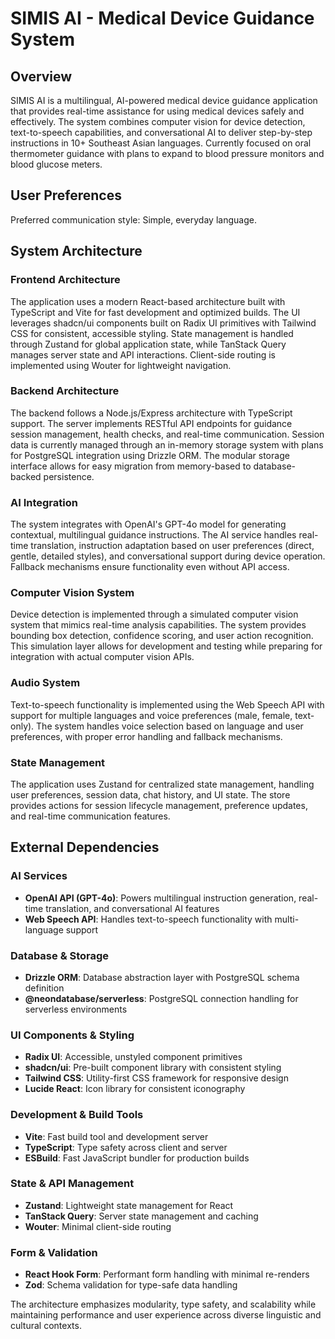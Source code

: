 # SIMIS AI - Medical Device Guidance System

## Overview

SIMIS AI is a multilingual, AI-powered medical device guidance application that provides real-time assistance for using medical devices safely and effectively. The system combines computer vision for device detection, text-to-speech capabilities, and conversational AI to deliver step-by-step instructions in 10+ Southeast Asian languages. Currently focused on oral thermometer guidance with plans to expand to blood pressure monitors and blood glucose meters.

## User Preferences

Preferred communication style: Simple, everyday language.

## System Architecture

### Frontend Architecture
The application uses a modern React-based architecture built with TypeScript and Vite for fast development and optimized builds. The UI leverages shadcn/ui components built on Radix UI primitives with Tailwind CSS for consistent, accessible styling. State management is handled through Zustand for global application state, while TanStack Query manages server state and API interactions. Client-side routing is implemented using Wouter for lightweight navigation.

### Backend Architecture
The backend follows a Node.js/Express architecture with TypeScript support. The server implements RESTful API endpoints for guidance session management, health checks, and real-time communication. Session data is currently managed through an in-memory storage system with plans for PostgreSQL integration using Drizzle ORM. The modular storage interface allows for easy migration from memory-based to database-backed persistence.

### AI Integration
The system integrates with OpenAI's GPT-4o model for generating contextual, multilingual guidance instructions. The AI service handles real-time translation, instruction adaptation based on user preferences (direct, gentle, detailed styles), and conversational support during device operation. Fallback mechanisms ensure functionality even without API access.

### Computer Vision System
Device detection is implemented through a simulated computer vision system that mimics real-time analysis capabilities. The system provides bounding box detection, confidence scoring, and user action recognition. This simulation layer allows for development and testing while preparing for integration with actual computer vision APIs.

### Audio System
Text-to-speech functionality is implemented using the Web Speech API with support for multiple languages and voice preferences (male, female, text-only). The system handles voice selection based on language and user preferences, with proper error handling and fallback mechanisms.

### State Management
The application uses Zustand for centralized state management, handling user preferences, session data, chat history, and UI state. The store provides actions for session lifecycle management, preference updates, and real-time communication features.

## External Dependencies

### AI Services
- **OpenAI API (GPT-4o)**: Powers multilingual instruction generation, real-time translation, and conversational AI features
- **Web Speech API**: Handles text-to-speech functionality with multi-language support

### Database & Storage
- **Drizzle ORM**: Database abstraction layer with PostgreSQL schema definition
- **@neondatabase/serverless**: PostgreSQL connection handling for serverless environments

### UI Components & Styling
- **Radix UI**: Accessible, unstyled component primitives
- **shadcn/ui**: Pre-built component library with consistent styling
- **Tailwind CSS**: Utility-first CSS framework for responsive design
- **Lucide React**: Icon library for consistent iconography

### Development & Build Tools
- **Vite**: Fast build tool and development server
- **TypeScript**: Type safety across client and server
- **ESBuild**: Fast JavaScript bundler for production builds

### State & API Management
- **Zustand**: Lightweight state management for React
- **TanStack Query**: Server state management and caching
- **Wouter**: Minimal client-side routing

### Form & Validation
- **React Hook Form**: Performant form handling with minimal re-renders
- **Zod**: Schema validation for type-safe data handling

The architecture emphasizes modularity, type safety, and scalability while maintaining performance and user experience across diverse linguistic and cultural contexts.